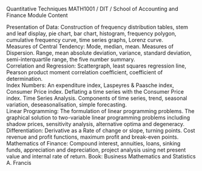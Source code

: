 Quantitative Techniques
MATH1001 / DIT / School of Accounting and Finance
Module Content 

Presentation of Data: Construction of frequency distribution tables, stem and leaf display, pie chart, bar chart, histogram, frequency polygon, cumulative frequency curve, time series graphs, Lorenz curve.  
Measures of Central Tendency: Mode, median, mean. Measures of Dispersion. Range, mean absolute deviation, variance, standard deviation, semi-interquartile range, the five number summary.  
Correlation and Regression: Scattergraph, least squares regression line, Pearson product moment correlation coefficient, coefficient of determination.  
Index Numbers: An expenditure index, Laspeyres & Paasche index, Consumer Price index. Deflating a time series with the Consumer Price index. Time Series Analysis. Components of time series, trend, seasonal variation, deseasonalisation, simple forecasting.  
Linear Programming: The formulation of linear programming problems. The graphical solution to two-variable linear programming problems including shadow prices, sensitivity analysis, alternative optima and degeneracy.  
Differentiation: Derivative as a Rate of change or slope, turning points. Cost revenue and profit functions, maximum profit and break-even points. 
Mathematics of Finance: Compound interest, annuities, loans, sinking funds, appreciation and depreciation, project analysis using net present value and internal rate of return. 
Book: Business Mathematics and Statistics A. Francis
